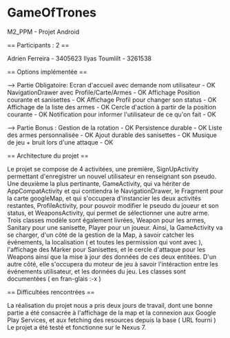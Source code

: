 # GameOfTrones
M2_PPM - Projet Android

== Participants : 2 ==

   Adrien Ferreira - 3405623
   Ilyas  Toumlilt - 3261538
   
== Options implémentée ==

--> Partie Obligatoire:
    Ecran d'accueil avec demande nom utilisateur - OK
    NavigationDrawer avec Profile/Carte/Armes - OK
    Affichage Position courante et sanisettes - OK
    Affichage Profil pour changer son status - OK
    Affichage de la liste des armes - OK
    Cercle d'action à partir de la position courante - OK
    Notification pour informer l'utilisateur de ce qu'on fait - OK

--> Partie Bonus :
    Gestion de la rotation - OK
    Persistence durable - OK
    Liste des armes personnalisée - OK
    Ajout durable des sanisettes - OK
    Musique de jeu + bruit lors d'une attaque - OK

== Architecture du projet ==

   Le projet se compose de 4 activitées, une première, SignUpActivity
   permettant d'enregistrer un nouvel utilisateur en renseignant son
   pseudo. Une deuxième la plus pertinante, GameActivity, qui va hériter
   de AppCompatActivity et qui contiendra le NavigationDrawer, le Fragment
   pour la carte googleMap, et qui s'occupera d'instancier les deux activités
   restantes, ProfileActivity, pour pouvoir modifier le pseudo du joueur et
   son status, et WeaponsActivity, qui permet de sélectionner une autre
   arme.
   Trois classes modèle sont également livrées, Weapon pour les armes,
   Sanitary pour une sanisette, Player pour un joueur.
   Ainsi, la GameActivity va se charger, d'un côté de la gestion de la Map,
   à savoir catcher les événements, la localisation ( et toutes les 
   permission qui vont avec ), l'affichage des Marker pour Sanisettes, et
   le cercle d'attaque pour les Weapons ainsi que la mise à jour des données
   de ces deux entitées. D'un autre côté, elle s'occupera du moteur de jeu
   à savoir l'intéraction entre les événements utilisateur, et les données
   du jeu.
   Les classes sont documentées ( en fran-glais :-x )

== Difficultées rencontrées ==

   La réalisation du projet nous a pris deux jours de travail, dont une bonne
   partie a été consacrée à l'affichage de la map et la connexion aux Google
   Play Services, et aux fetching des resources depuis la base ( URL fourni )
   Le projet a été testé et fonctionne sur le Nexus 7.
